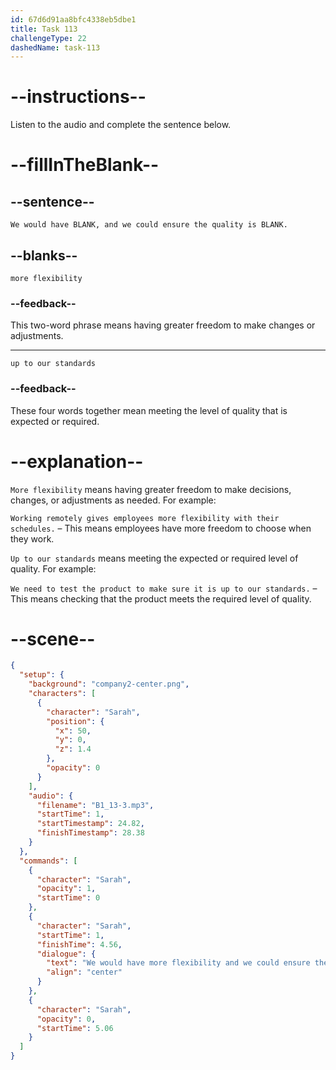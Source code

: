 ```yaml
---
id: 67d6d91aa8bfc4338eb5dbe1
title: Task 113
challengeType: 22
dashedName: task-113
---
```


<!-- (Audio) Sarah: We would have more flexibility, and we could ensure the quality is up to our standards. -->

# --instructions--

Listen to the audio and complete the sentence below.

# --fillInTheBlank--

## --sentence--

`We would have BLANK, and we could ensure the quality is BLANK.`

## --blanks--

`more flexibility`

### --feedback--

This two-word phrase means having greater freedom to make changes or adjustments.

---

`up to our standards`

### --feedback--

These four words together mean meeting the level of quality that is expected or required.

# --explanation--

`More flexibility` means having greater freedom to make decisions, changes, or adjustments as needed. For example:

`Working remotely gives employees more flexibility with their schedules.` – This means employees have more freedom to choose when they work.  

`Up to our standards` means meeting the expected or required level of quality. For example:

`We need to test the product to make sure it is up to our standards.` – This means checking that the product meets the required level of quality.  

# --scene--

```json
{
  "setup": {
    "background": "company2-center.png",
    "characters": [
      {
        "character": "Sarah",
        "position": {
          "x": 50,
          "y": 0,
          "z": 1.4
        },
        "opacity": 0
      }
    ],
    "audio": {
      "filename": "B1_13-3.mp3",
      "startTime": 1,
      "startTimestamp": 24.82,
      "finishTimestamp": 28.38
    }
  },
  "commands": [
    {
      "character": "Sarah",
      "opacity": 1,
      "startTime": 0
    },
    {
      "character": "Sarah",
      "startTime": 1,
      "finishTime": 4.56,
      "dialogue": {
        "text": "We would have more flexibility and we could ensure the quality is up to our standards.",
        "align": "center"
      }
    },
    {
      "character": "Sarah",
      "opacity": 0,
      "startTime": 5.06
    }
  ]
}
```
